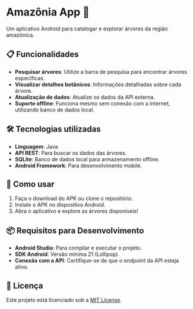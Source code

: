 # Amazônia App 🌳

Um aplicativo Android para catalogar e explorar árvores da região amazônica. 

## 📋 Funcionalidades

- **Pesquisar árvores**: Utilize a barra de pesquisa para encontrar árvores específicas.
- **Visualizar detalhes botânicos**: Informações detalhadas sobre cada árvore.
- **Atualização de dados**: Atualize os dados da API externa.
- **Suporte offline**: Funciona mesmo sem conexão com a internet, utilizando banco de dados local.

## 🛠️ Tecnologias utilizadas

- **Linguagem**: Java
- **API REST**: Para buscar os dados das árvores.
- **SQLite**: Banco de dados local para armazenamento offline.
- **Android Framework**: Para desenvolvimento mobile.

## 🚀 Como usar

1. Faça o download do APK ou clone o repositório.
2. Instale o APK no dispositivo Android.
3. Abra o aplicativo e explore as árvores disponíveis!

## 📦 Requisitos para Desenvolvimento

- **Android Studio**: Para compilar e executar o projeto.
- **SDK Android**: Versão mínima 21 (Lollipop).
- **Conexão com a API**: Certifique-se de que o endpoint da API esteja ativo.

## 📜 Licença

Este projeto está licenciado sob a [MIT License](LICENSE).
